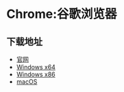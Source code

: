 # Chrome:谷歌浏览器
## 下载地址
- [官网](https://www.google.com/chrome/)
- [Windows x64](https://google.cn/intl/zh-CN/chrome/index.html?platform=win64&standalone=1)
- [Windows x86](https://google.cn/intl/zh-CN/chrome/index.html?platform=win&standalone=1)
- [macOS](https://google.cn/intl/zh-CN/chrome/index.html?platform=mac&standalone=1)